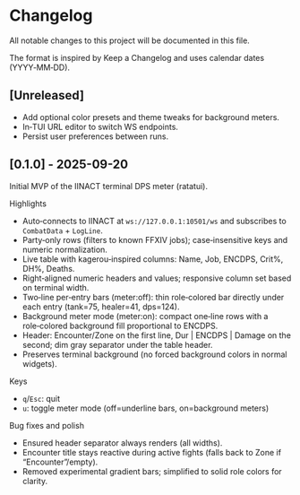 # Changelog

All notable changes to this project will be documented in this file.

The format is inspired by Keep a Changelog and uses calendar dates (YYYY‑MM‑DD).

## [Unreleased]
- Add optional color presets and theme tweaks for background meters.
- In‑TUI URL editor to switch WS endpoints.
- Persist user preferences between runs.

## [0.1.0] - 2025-09-20
Initial MVP of the IINACT terminal DPS meter (ratatui).

Highlights
- Auto‑connects to IINACT at `ws://127.0.0.1:10501/ws` and subscribes to `CombatData` + `LogLine`.
- Party‑only rows (filters to known FFXIV jobs); case‑insensitive keys and numeric normalization.
- Live table with kagerou‑inspired columns: Name, Job, ENCDPS, Crit%, DH%, Deaths.
- Right‑aligned numeric headers and values; responsive column set based on terminal width.
- Two‑line per‑entry bars (meter:off): thin role‑colored bar directly under each entry (tank=75, healer=41, dps=124).
- Background meter mode (meter:on): compact one‑line rows with a role‑colored background fill proportional to ENCDPS.
- Header: Encounter/Zone on the first line, Dur | ENCDPS | Damage on the second; dim gray separator under the table header.
- Preserves terminal background (no forced background colors in normal widgets).

Keys
- `q`/`Esc`: quit
- `u`: toggle meter mode (off=underline bars, on=background meters)

Bug fixes and polish
- Ensured header separator always renders (all widths).
- Encounter title stays reactive during active fights (falls back to Zone if “Encounter”/empty).
- Removed experimental gradient bars; simplified to solid role colors for clarity.

